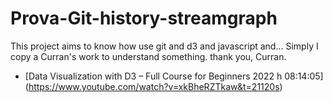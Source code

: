 # Prova-Git-history-streamgraph
This project aims to know how use git and d3 and javascript and...
Simply I copy a Curran's work to understand something.
thank you, Curran.
* [Data Visualization with D3 – Full Course for Beginners 2022 h 08:14:05] (https://www.youtube.com/watch?v=xkBheRZTkaw&t=21120s)